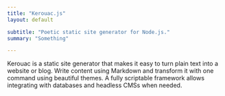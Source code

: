 ```yaml
---
title: "Kerouac.js"
layout: default

subtitle: "Poetic static site generator for Node.js."
summary: "Something"

---
```


Kerouac is a static site generator that makes it easy to turn plain text into a
website or blog.  Write content using Markdown and transform it with one command
using beautiful themes.  A fully scriptable framework allows integrating with
databases and headless CMSs when needed.
